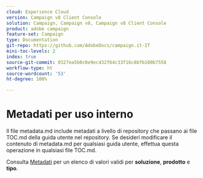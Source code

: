 ```yaml
---
cloud: Experience Cloud
version: Campaign v8 Client Console
solution: Campaign, Campaign v8, Campaign v8 Client Console
product: adobe campaign
feature-set: Campaign
type: Documentation
git-repo: https://github.com/AdobeDocs/campaign.it-IT
mini-toc-levels: 2
index: true
source-git-commit: 0327ea5b0c0e9ec432f64c33f16c8bfb100b7558
workflow-type: ht
source-wordcount: '53'
ht-degree: 100%

---
```



# Metadati per uso interno

Il file metadata.md include metadati a livello di repository che passano ai file TOC.md della guida utente nel repository. Se desideri modificare il contenuto di metadata.md per qualsiasi guida utente, effettua questa operazione in qualsiasi file TOC.md.

Consulta [Metadati](https://experienceleague.adobe.com/docs/authoring-guide-exl/using/editing/user-guide-setup/metadata.html?lang=it) per un elenco di valori validi per **soluzione**, **prodotto** e **tipo**.
